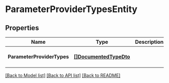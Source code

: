 # ParameterProviderTypesEntity

## Properties
Name | Type | Description | Notes
------------ | ------------- | ------------- | -------------
**ParameterProviderTypes** | [**[]DocumentedTypeDto**](DocumentedTypeDTO.md) |  | [optional] [default to null]

[[Back to Model list]](../README.md#documentation-for-models) [[Back to API list]](../README.md#documentation-for-api-endpoints) [[Back to README]](../README.md)

